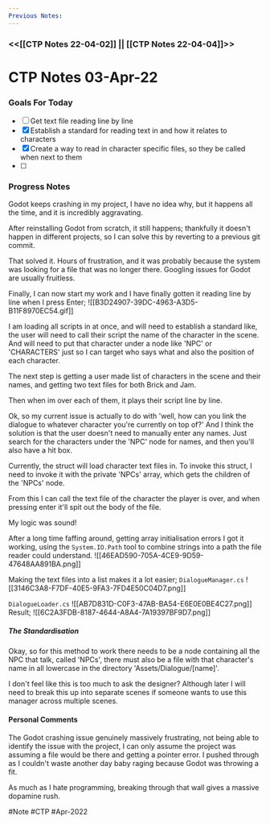 ```yaml
---
Previous Notes: 
---
```

### <<[[CTP Notes 22-04-02]] || [[CTP Notes 22-04-04]]>> ###


# CTP Notes 03-Apr-22

### Goals For Today
- [ ] Get text file reading line by line
- [x] Establish a standard for reading text in and how it relates to characters
- [x] Create a way to read in character specific files, so they be called when next to them
- [ ] 

### Progress Notes
Godot keeps crashing in my project, I have no idea why, but it happens all the time, and it is incredibly aggravating.

After reinstalling Godot from scratch, it still happens; thankfully it doesn't happen in different projects, so I can solve this by reverting to a previous git commit.

That solved it. Hours of frustration, and it was probably because the system was looking for a file that was no longer there. Googling issues for Godot are usually fruitless.

Finally, I can now start my work and I have finally gotten it reading line by line when I press Enter;
![[B3D24907-39DC-4963-A3D5-B11F8970EC54.gif]]

I am loading all scripts in at once, and will need to establish a standard like, the user will need to call their script the name of the character in the scene. And will need to put that character under a node like 'NPC' or 'CHARACTERS' just so I can target who says what and also the position of each character.

The next step is getting a user made list of characters in the scene and their names, and getting two text files for both Brick and Jam.

Then when im over each of them, it plays their script line by line.

Ok, so my current issue is actually to do with 'well, how can you link the dialogue to whatever character you're currently on top of?' And I think the solution is that the user doesn't need to manually enter any names. Just search for the characters under the 'NPC' node for names, and then you'll also have a hit box.

Currently, the struct will load character text files in. To invoke this struct, I need to invoke it with the private 'NPCs' array, which gets the children of the 'NPCs' node.

From this I can call the text file of the character the player is over, and when pressing enter it'll spit out the body of the file.

My logic was sound!

After a long time faffing around, getting array initialisation errors I got it working, using the `System.IO.Path` tool to combine strings into a path the file reader could understand.
![[46EAD590-705A-4CE9-9D59-47648AA891BA.png]]

Making the text files into a list makes it a lot easier;
`DialogueManager.cs`
![[3146C3A8-F7DF-40E5-9FA3-7FD4E50C04D7.png]]

`DialogueLoader.cs` 
![[AB7D831D-C0F3-47AB-BA54-E6E0E0BE4C27.png]]
Result;
![[6C2A3FDB-8187-4644-A8A4-7A19397BF9D7.png]]

##### The Standardisation
Okay, so for this method to work there needs to be a node containing all the NPC that talk, called 'NPCs', there must also be a file with that character's name in all lowercase in the directory 'Assets/Dialogue/\[name]'.

I don't feel like this is too much to ask the designer? Although later I will need to break this up into separate scenes if someone wants to use this manager across multiple scenes.

#### Personal Comments
The Godot crashing issue genuinely massively frustrating, not being able to identify the issue with the project, I can only assume the project was assuming a file would be there and getting a pointer error. I pushed through as I couldn't waste another day baby raging because Godot was throwing a fit.

As much as I hate programming, breaking through that wall gives a massive dopamine rush.

#Note #CTP #Apr-2022